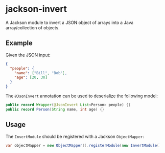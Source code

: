 # jackson-invert

A Jackson module to invert a JSON object of arrays into a Java array/collection
of objects.

## Example

Given the JSON input:

```json
{
  "people": {
    "name": ["Bill", "Bob"],
    "age": [20, 30]
  }
}
```

The ``@JsonInvert`` annotation can be used to deserialize the following model:

```java
public record Wrapper(@JsonInvert List<Person> people) {}
public record Person(String name, int age) {}
```

## Usage

The ``InvertModule`` should be registered with a Jackson ``ObjectMapper``:

```java
var objectMapper = new ObjectMapper().registerModule(new InvertModule());
```
